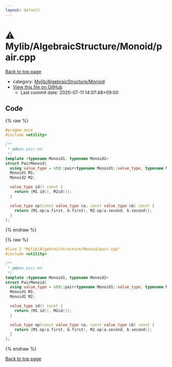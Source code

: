 ```yaml
---
layout: default
---
```


<!-- mathjax config similar to math.stackexchange -->
<script type="text/javascript" async
  src="https://cdnjs.cloudflare.com/ajax/libs/mathjax/2.7.5/MathJax.js?config=TeX-MML-AM_CHTML">
</script>
<script type="text/x-mathjax-config">
  MathJax.Hub.Config({
    TeX: { equationNumbers: { autoNumber: "AMS" }},
    tex2jax: {
      inlineMath: [ ['$','$'] ],
      processEscapes: true
    },
    "HTML-CSS": { matchFontHeight: false },
    displayAlign: "left",
    displayIndent: "2em"
  });
</script>

<script type="text/javascript" src="https://cdnjs.cloudflare.com/ajax/libs/jquery/3.4.1/jquery.min.js"></script>
<script src="https://cdn.jsdelivr.net/npm/jquery-balloon-js@1.1.2/jquery.balloon.min.js" integrity="sha256-ZEYs9VrgAeNuPvs15E39OsyOJaIkXEEt10fzxJ20+2I=" crossorigin="anonymous"></script>
<script type="text/javascript" src="../../../../assets/js/copy-button.js"></script>
<link rel="stylesheet" href="../../../../assets/css/copy-button.css" />


# :warning: Mylib/AlgebraicStructure/Monoid/pair.cpp

<a href="../../../../index.html">Back to top page</a>

* category: <a href="../../../../index.html#b9ce8b1117f3871719e4d3859e7574c9">Mylib/AlgebraicStructure/Monoid</a>
* <a href="{{ site.github.repository_url }}/blob/master/Mylib/AlgebraicStructure/Monoid/pair.cpp">View this file on GitHub</a>
    - Last commit date: 2020-07-11 14:07:48+09:00




## Code

<a id="unbundled"></a>
{% raw %}
```cpp
#pragma once
#include <utility>

/**
 * @docs pair.md
 */
template <typename Monoid1, typename Monoid2>
struct PairMonoid{
  using value_type = std::pair<typename Monoid1::value_type, typename Monoid2::value_type>;
  Monoid1 M1;
  Monoid2 M2;

  value_type id() const {
    return {M1.id(), M2id()};
  }

  value_type op(const value_type &a, const value_type &b) const {
    return {M1.op(a.first, b.first), M2.op(a.second, b.second)};
  }
};

```
{% endraw %}

<a id="bundled"></a>
{% raw %}
```cpp
#line 2 "Mylib/AlgebraicStructure/Monoid/pair.cpp"
#include <utility>

/**
 * @docs pair.md
 */
template <typename Monoid1, typename Monoid2>
struct PairMonoid{
  using value_type = std::pair<typename Monoid1::value_type, typename Monoid2::value_type>;
  Monoid1 M1;
  Monoid2 M2;

  value_type id() const {
    return {M1.id(), M2id()};
  }

  value_type op(const value_type &a, const value_type &b) const {
    return {M1.op(a.first, b.first), M2.op(a.second, b.second)};
  }
};

```
{% endraw %}

<a href="../../../../index.html">Back to top page</a>

